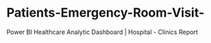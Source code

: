# Patients-Emergency-Room-Visit-
Power BI Healthcare Analytic Dashboard | Hospital - Clinics Report
